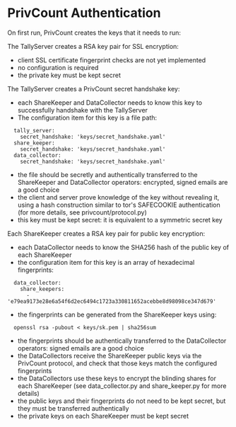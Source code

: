 # PrivCount Authentication

On first run, PrivCount creates the keys that it needs to run:

The TallyServer creates a RSA key pair for SSL encryption:
* client SSL certificate fingerprint checks are not yet implemented
* no configuration is required
* the private key must be kept secret

The TallyServer creates a PrivCount secret handshake key:
* each ShareKeeper and DataCollector needs to know this key to
  successfully handshake with the TallyServer
* The configuration item for this key is a file path:
```
  tally_server:
    secret_handshake: 'keys/secret_handshake.yaml'
  share_keeper:
    secret_handshake: 'keys/secret_handshake.yaml'
  data_collector:
    secret_handshake: 'keys/secret_handshake.yaml'
 ```
* the file should be secretly and authentically transferred to the
  ShareKeeper and DataCollector operators: encrypted, signed emails are a
  good choice
* the client and server prove knowledge of the key without revealing it,
  using a hash construction similar to tor's SAFECOOKIE authentication 
  (for more details, see privcount/protocol.py)
* this key must be kept secret: it is equivalent to a symmetric secret key

Each ShareKeeper creates a RSA key pair for public key encryption:
* each DataCollector needs to know the SHA256 hash of the public key of
  each ShareKeeper
* the configuration item for this key is an array of hexadecimal
  fingerprints:
```
  data_collector:
    share_keepers:
      - 'e79ea9173e28e6a54f6d2ec6494c1723a330811652acebbe8d98098ce347d679'
```
* the fingerprints can be generated from the ShareKeeper keys using:
```
  openssl rsa -pubout < keys/sk.pem | sha256sum
```
* the fingerprints should be authentically transferred to the
  DataCollector operators: signed emails are a good choice
* the DataCollectors receive the ShareKeeper public keys via the PrivCount
  protocol, and check that those keys match the configured fingerprints
* the DataCollectors use these keys to encrypt the blinding shares for
  each ShareKeeper
  (see data_collector.py and share_keeper.py for more details)
* the public keys and their fingerprints do not need to be kept secret,
  but they must be transferred authentically
* the private keys on each ShareKeeper must be kept secret

